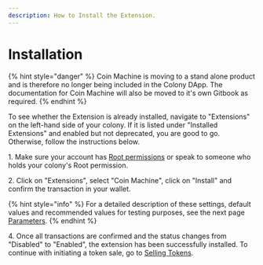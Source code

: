 ```yaml
---
description: How to Install the Extension.
---
```


# Installation

{% hint style="danger" %}
Coin Machine is moving to a stand alone product and is therefore no longer being included in the Colony DApp. The documentation for Coin Machine will also be moved to it's own Gitbook as required.
{% endhint %}

To see whether the Extension is already installed, navigate to "Extensions" on the left-hand side of your colony. If it is listed under "Installed Extensions" and enabled but not deprecated, you are good to go. Otherwise, follow the instructions below.

1\. Make sure your account has [Root permissions](../../advanced-features/permissions.md) or speak to someone who holds your colony's Root permission.

2\. Click on "Extensions", select "Coin Machine", click on "Install" and confirm the transaction in your wallet.

{% hint style="info" %}
For a detailed description of these settings, default values and recommended values for testing purposes, see the next page [Parameters](https://colony.gitbook.io/colony/extensions/coin-machine/parameters).&#x20;
{% endhint %}

4\. Once all transactions are confirmed and the status changes from "Disabled" to "Enabled", the extension has been successfully installed. To continue with initiating a token sale, go to [Selling Tokens](https://colony.gitbook.io/colony/extensions/coin-machine/selling-tokens).
